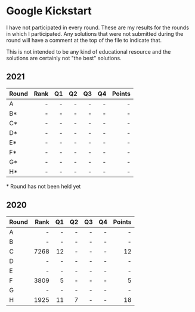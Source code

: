 # Google Kickstart

I have not participated in every round. These are my results for the rounds in which I participated. Any solutions that were not submitted during the round will have a comment at the top of the file to indicate that.

This is not intended to be any kind of educational resource and the solutions are certainly not "the best" solutions.

## 2021
| Round | Rank | Q1 | Q2 | Q3 | Q4 | Points |
| :---- | ---: | -: | -: | -: | -: | -----: |
| A     |    - |  - |  - |  - |  - |      - |
| B*    |    - |  - |  - |  - |  - |      - |
| C*    |    - |  - |  - |  - |  - |      - |
| D*    |    - |  - |  - |  - |  - |      - |
| E*    |    - |  - |  - |  - |  - |      - |
| F*    |    - |  - |  - |  - |  - |      - |
| G*    |    - |  - |  - |  - |  - |      - |
| H*    |    - |  - |  - |  - |  - |      - |

\* Round has not been held yet

## 2020
| Round | Rank | Q1 | Q2 | Q3 | Q4 | Points |
| :---- | ---: | -: | -: | -: | -: | -----: |
| A     |    - |  - |  - |  - |  - |      - |
| B     |    - |  - |  - |  - |  - |      - |
| C     | 7268 | 12 |  - |  - |  - |     12 |
| D     |    - |  - |  - |  - |  - |      - |
| E     |    - |  - |  - |  - |  - |      - |
| F     | 3809 |  5 |  - |  - |  - |      5 |
| G     |    - |  - |  - |  - |  - |      - |
| H     | 1925 | 11 |  7 |  - |  - |     18 |
